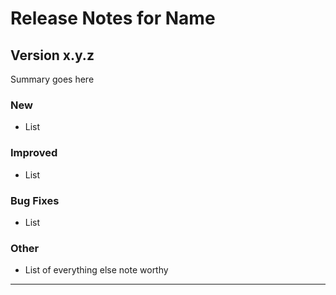 # Release Notes for Name

## Version x.y.z

Summary goes here

### New

- List

### Improved

- List

### Bug Fixes

- List

### Other

- List of everything else note worthy

---
